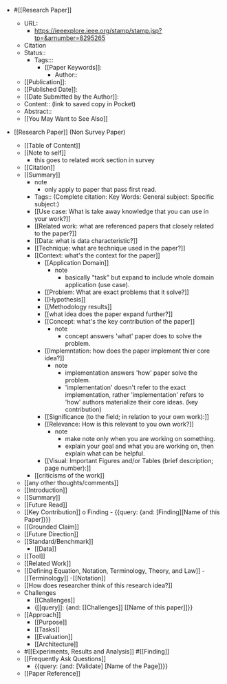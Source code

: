 *  #[[Research Paper]]
    - URL:
        * https://ieeexplore.ieee.org/stamp/stamp.jsp?tp=&arnumber=8295265
    - Citation
    - Status::
        - Tags::: 
            - [[Paper Keywords]]: 
                - Author::
    - [[Publication]]:
    - [[Published Date]]:
    - [[Date Submitted by the Author]]:
    - Content:: (link to saved copy in Pocket)
    - Abstract::
    - [[You May Want to See Also]]

* [[Research Paper]] (Non Survey Paper)
    - [[Table of Content]]
    - [[Note to self]]
        * this goes to related work section in survey
    - [[Citation]]
    - [[Summary]]
        * note 
            * only apply to paper that pass first read.
        * Tags:: (Complete citation: Key Words: General subject: Specific subject:)
        * [[Use case: What is take away knowledge that you can use in your work?]]
        * [[Related work: what are referenced papers that closely related to the paper?]]
        * [[Data: what is data characteristic?]]
        * [[Technique: what are technique used in the paper?]] 
        * [[Context: what's the context for the paper]]
            * [[Application Domain]]
                * note
                    * basically "task" but expand to include whole domain application (use case).
            * [[Problem: What are exact problems that it solve?]]
            * [[Hypothesis]]
            * [[Methodology results]]
            * [[what idea does the paper expand further?]]
            * [[Concept: what's the key contribution of the paper]]
                * note 
                    * concept answers 'what' paper does to solve the problem.
            * [[Implemntation: how does the paper implement thier core idea?]]
                * note
                    * implementation answers 'how' paper solve the problem.
                    * 'implementation' doesn't refer to the exact implementation, rather 'implementation' refers to 'how' authors materialize their core ideas. (key contribution)
            * [[Significance (to the field; in relation to your own work):]]
            * [[Relevance: How is this relevant to you own work?]]
                * note
                    * make note only when you are working on something.
                    * explain your goal and what you are working on, then explain what can be helpful.
            * [[Visual: Important Figures and/or Tables (brief description; page number):]]
        * [[criticisms of the work]]
    * [[any other thoughts/comments]]
    - [[Introduction]]
    - [[Summary]]
    * [[Future Read]]
    - [[Key Contribution]]
        o Finding
            - {{query: {and: [Finding][Name of this Paper]}}}
    - [[Grounded Claim]] 
    - [[Future Direction]]
    - [[Standard/Benchmark]]
        - [[Data]]
    - [[Tool]]
    - [[Related Work]]
    - [[Defining Equation, Notation, Terminology, Theory, and Law]]
        -[[Terminology]]
            -[[Notation]]    
    - [[How does researcher think of this research idea?]]
    - Challenges
        - [[Challenges]]
        -  {[[query]]: {and: [[Challenges]] [[Name of this paper]]}}
    - [[Approach]]
        - [[Purpose]]
        - [[Tasks]]
        - [[Evaluation]]
        - [[Architecture]]
    - #[[Experiments, Results and Analysis]] #[[Finding]]
    - [[Frequently Ask Questions]]
         - {{query: {and: [Validate] [Name of the Page]}}}
    - [[Paper Reference]]
